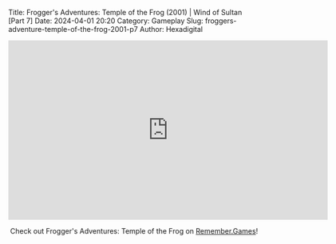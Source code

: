 Title: Frogger's Adventures: Temple of the Frog (2001) | Wind of Sultan [Part 7]
Date: 2024-04-01 20:20
Category: Gameplay
Slug: froggers-adventure-temple-of-the-frog-2001-p7
Author: Hexadigital

<center><iframe src="https://www.youtube.com/embed/4QJDUytVDw4?feature=oembed" allow="accelerometer; autoplay; encrypted-media; gyroscope; picture-in-picture" width="640" height="360" frameborder="0"></iframe>

Check out Frogger's Adventures: Temple of the Frog on [Remember.Games](https://remember.games/game/6630/froggers-adventures-temple-of-the-frog/)!</center>